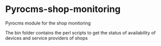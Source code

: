 Pyrocms-shop-monitoring
=======================

Pyrocms module for the shop monitoring

The bin folder contains the perl scripts to get the status of availability of devices and service providers of shops